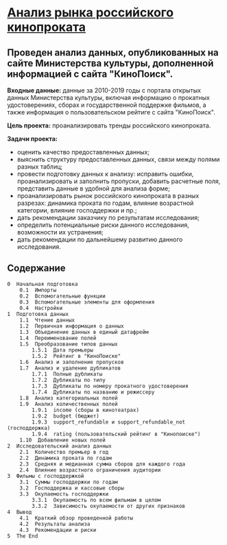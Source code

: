 # [Анализ рынка российского кинопроката](https://github.com/Nanobelka/Yandex_Praktikum/blob/main/cinema_rental/cinema_rental.ipynb)
## Проведен анализ данных, опубликованных на сайте Министерства культуры, дополненной информацией с сайта "КиноПоиск".

**Входные данные:** данные за 2010-2019 годы с портала открытых данных Министерства культуры, включая информацию о прокатных удостоверениях, сборах и государственной поддержке фильмов, а также информация о пользовательском рейтиге с сайта "КиноПоиск".

**Цель проекта:** проанализировать тренды российского кинопроката.

**Задачи проекта:**  
- оценить качество предоставленных данных;
- выяснить структуру предоставленных данных, связи между полями разных таблиц;
- провести подготовку данных к анализу: исправить ошибки, проанализировать и заполнить пропуски, добавить расчетные поля, представить данные в удобной для анализа форме;
- проанализировать рынок российского кинопроката в разных разрезах: динамика проката по годам, влияние возрастной категории, влияние господдержки и пр.;
- дать рекомендации заказчику по результатам исследования;
- определить потенциальные риски данного исследования, возможности их устранения;
- дать рекомендации по дальнейшему развитию данного исследования.


## Содержание

    0  Начальная подготовка
        0.1  Импорты
        0.2  Вспомогательные функции
        0.3  Вспомогательные элементы для оформления
        0.4  Настройки
    1  Подготовка данных
        1.1  Чтение данных
        1.2  Первичная информация о данных
        1.3  Объединение данных в единый датафрейм
        1.4  Переименование полей
        1.5  Преобразование типов данных
            1.5.1  Дата премьеры
            1.5.2  Рейтинг в "КиноПоиске"
        1.6  Анализ и заполнение пропусков
        1.7  Анализ и удаление дубликатов
            1.7.1  Полные дубликаты
            1.7.2  Дубликаты по типу
            1.7.3  Дубликаты по номеру прокатного удостоверения
            1.7.4  Дубликаты по названию и режиссеру
        1.8  Анализ категориальных полей
        1.9  Анализ количественных полей
            1.9.1  income (сборы в кинотеатрах)
            1.9.2  budget (бюджет)
            1.9.3  support_refundable и support_refundable_not (господдержка)
            1.9.4  rating (пользовательский рейтинг в "Кинопоиске")
        1.10  Добавление новых полей
    2  Исследовательский анализ данных
        2.1  Количество премьер в год
        2.2  Динамика проката по годам
        2.3  Средняя и медианная сумма сборов для каждого года
        2.4  Влияние возрастного ограничения аудитории
    3  Фильмы с господдержкой
        3.1  Суммы господдержки по годам
        3.2  Господдержка и кассовые сборы
        3.3  Окупаемость господдержки
            3.3.1  Окупаемость по всем фильмам в целом
            3.3.2  Зависимость окупаемости от других признаков
    4  Вывод
        4.1  Краткий обзор проведенной работы
        4.2  Результаты анализа
        4.3  Рекомендации и риски
    5  The End
